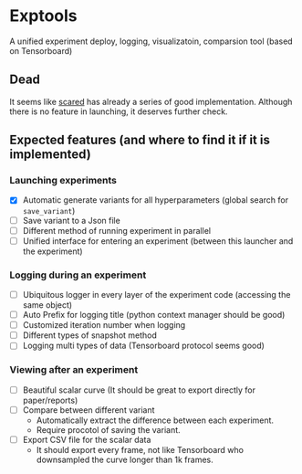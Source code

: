 # Exptools

A unified experiment deploy, logging, visualizatoin, comparsion tool (based on Tensorboard)

## Dead

It seems like [scared](https://github.com/IDSIA/sacred) has already a series of good implementation.
Although there is no feature in launching, it deserves further check.

## Expected features (and where to find it if it is implemented)

### Launching experiments

- [x] Automatic generate variants for all hyperparameters (global search for `save_variant`)
- [ ] Save variant to a Json file
- [ ] Different method of running experiment in parallel
- [ ] Unified interface for entering an experiment (between this launcher and the experiment)

### Logging during an experiment

- [ ] Ubiquitous logger in every layer of the experiment code (accessing the same object)
- [ ] Auto Prefix for logging title (python context manager should be good)
- [ ] Customized iteration number when logging
- [ ] Different types of snapshot method
- [ ] Logging multi types of data (Tensorboard protocol seems good)

### Viewing after an experiment

- [ ] Beautiful scalar curve (It should be great to export directly for paper/reports)
- [ ] Compare between different variant
    * Automatically extract the difference between each experiment.
    * Require procotol of saving the variant.
- [ ] Export CSV file for the scalar data
    * It should export every frame, not like Tensorboard who downsampled the curve longer than 1k frames.
